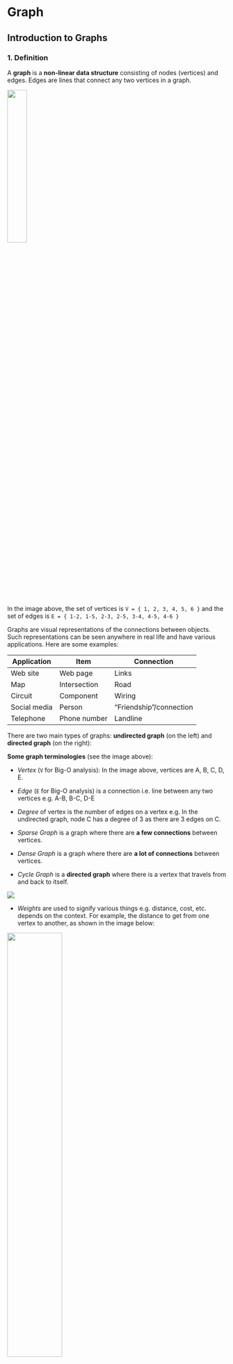 # Graph

## Introduction to Graphs

### 1. Definition

A **graph** is a **non-linear data structure** consisting of nodes (vertices) and edges. Edges are lines that connect any two vertices in a graph.

<img src="https://upload.wikimedia.org/wikipedia/commons/thumb/5/5b/6n-graf.svg/1280px-6n-graf.svg.png" width="30%" />

In the image above, the set of vertices is `V = { 1, 2, 3, 4, 5, 6 }` and the set of edges is `E = { 1-2, 1-5, 2-3, 2-5, 3-4, 4-5, 4-6 }`

Graphs are visual representations of the connections between objects. Such representations can be seen anywhere in real life and have various applications.
Here are some examples:

| Application  | Item         | Connection              |
| ------------ | ------------ | ----------------------- |
| Web site     | Web page     | Links                   |
| Map          | Intersection | Road                    |
| Circuit      | Component    | Wiring                  |
| Social media | Person       | “Friendship”/connection |
| Telephone    | Phone number | Landline                |

There are two main types of graphs: **undirected graph** (on the left) and **directed graph** (on the right):

**Some graph terminologies** (see the image above):

- _Vertex_ (`V` for Big-O analysis): In the image above, vertices are A, B, C, D, E.
- _Edge_ (`E` for Big-O analysis) is a connection i.e. line between any two vertices e.g. A-B, B-C, D-E
- _Degree_ of vertex is the number of edges on a vertex e.g. In the undirected graph, node C has a degree of 3 as there are 3 edges on C.
- _Sparse Graph_ is a graph where there are **a few connections** between vertices.

- _Dense Graph_ is a graph where there are **a lot of connections** between vertices.

- _Cycle Graph_ is a **directed graph** where there is a vertex that travels from and back to itself.

<img src="https://upload.wikimedia.org/wikipedia/commons/thumb/f/f6/Undirected_6_cycle.svg/240px-Undirected_6_cycle.svg.png">

- _Weights_ are used to signify various things e.g. distance, cost, etc. depends on the context. For example, the distance to get from one vertex to another, as shown in the image below:

<img src="https://upload.wikimedia.org/wikipedia/commons/thumb/f/f0/Weighted_network.svg/1920px-Weighted_network.svg.png" width="50%" />

### 2. Graph Representation

There are different ways to represent graphs. Two most common ways of doing this are using **adjacency matrix** and **adjacency list**.

1. Adjacency List Representation: by using a hash table data structure we have learned. The keys will be the vertices, the values are arrays of neighbors of each vertex.

<img src="https://upload.wikimedia.org/wikipedia/commons/thumb/2/26/Simple_cycle_graph.svg/1024px-Simple_cycle_graph.svg.png" width="25%" />

_A sample graph_

<table>
  <thead>
    <th colspan="3">The graph pictured above has this adjacency list representation:</th>
  </thead>
  <tbody>
  <tr>
    <td>a</td>
    <td>adjacent to</td>
    <td>b, c</td>
  </tr>
  <tr>
    <td>b</td>
    <td>adjacent to</td>
    <td>a, c</td>
  </tr>
  <tr>
    <td>c</td>
    <td>adjacent to</td>
    <td>a, b</td>
  </tr>
  <tbody>
</table>

> Throughout the discussion, adjacency list representation of graphs will be used because it is much more efficient in terms of time and space complexity for searching.

```py
from typing import List, Dict
class Graph:
  def __init__(self) -> None:
    self.adj_list: Dict[int, List[List[int]]] = {}
```

2. Adjacency Matrix Representation: by using a 2D array. If there is an edge between vertex `u` and `v`, we label `matrix[u][v] = 1`

<div>
<img src="https://upload.wikimedia.org/wikipedia/commons/thumb/2/28/6n-graph2.svg/300px-6n-graph2.svg.png" width="25%" />

_A sample graph_

</div>
<div>
<img src="https://wikimedia.org/api/rest_v1/media/math/render/svg/a773011024de5e3cbe8da03e97c79e1fe3101937" />

_Coordinates are 1-6_

</div>

## Undirected Graphs

An undirected graph is a graph where there are **no directions** between edges.

> An example of which are the roads where a person can travel from road A to road B, while also can travel from road B to road A.

<img src="https://upload.wikimedia.org/wikipedia/commons/thumb/b/bf/Undirected.svg/1024px-Undirected.svg.png" width="25%" />

**Add Edge**:

Suppose we have an adjacency list `adjList` and we want to add an edge between vertex `u` and `v` to `adjList`.

1.  If either `u` or `v` is not in `adjList`, we will initialize `adjList[u]` or `adjList[v]` to an empty list
2.  Otherwise, we add `u` to `adjList[v]` to indicate a direction from `v` to `u`, and add `v` to `adjList[u]` to indicate a direction from `u` to `v`.

[See the implementation here](https://github.com/alphazero-wd/algorithms-and-data-structures/blob/8_graphs/UndirectedGraph.py)

## Directed Graphs (Digraphs)

A directed graph is a graph where there are **directions** between edges.

> An example of which is course scheduling where if you want to take a course, you must finish prerequisites of that course first. Similarly, if you want to complete the prerequisites of that course, you would have to finish the prerequisites of prerequisites of that course.

<img src="https://upload.wikimedia.org/wikipedia/commons/thumb/a/a2/Directed.svg/1024px-Directed.svg.png" width="25%" />

**Add Edge**:

Suppose we have an adjacency list `adjList` and we want to add an edge **from vertex `u` to `v`** to `adjList`.

1.  Same as undirected graph, if either `u` or `v` is not in `adjList`, we will initialize `adjList[u]` or `adjList[v]` to an empty list
2.  Otherwise, we only add `v` to `adjList[u]` to indicate there is an only direction from `u` to `v`.

[See the implementation here](https://github.com/alphazero-wd/algorithms-and-data-structures/blob/8_graphs/DirectedGraph.py)

## Graph Searching Algorithm

### 1. Depth-first Search (DFS)

The first basic graph searching algorithm is depth-first search. As the name suggests, the algorithm starts at an arbitrary vertex in a graph and explores as far as possible along each branch before backtracking. DFS works for both undirected and directed graph.

![Visualization](https://upload.wikimedia.org/wikipedia/commons/7/7f/Depth-First-Search.gif)

The only problem in DFS is to deal with cycle as it can result in an infinite loop. Therefore, we need to use a **set** `visited` to keep track of visited nodes so we do not visit it one more time.

**Algorithm**:

1. Start at an arbitrary node and call it `u`.
2. Add `u` to `visited`
3. Check every `neighbor` of `u`. If `neighbor` is not in the `visited` set, recursively visit `neighbor`

**Time complexity**: `O(V + E)`

### 2. Breadth-first Search (BFS)

Breadth-first search is another graph searching algorithm. Unlike DFS, it explores every vertex at the present depth instead of visiting nodes at the next depth level.
DFS uses the underlying call stack, while BFS uses a queue. We also need a `visited` set to keep track of explored vertices.

![Visualization](https://upload.wikimedia.org/wikipedia/commons/4/46/Animated_BFS.gif)

**Algorithm**:

1. Start at an arbitrary node and call it `u`.
2. Initialize a queue `q` and add `u` to `q`.
3. Add `u` to `visited`
4. If `q` is not empty

   1. Dequeue `q` to get a vertex `v`
   2. Add `v` to `visited`
   3. Check every `neighbor` of `v`. If `neighbor` is not in `visited`, add `neighbor` to `q`

**Time complexity**: `O(V + E)`

[See the implementation here](https://github.com/alphazero-wd/algorithms-and-data-structures/blob/8_graphs/GraphSearch.py)

## 3. Connected Components (CCs)

### 1. Definition

A **connected component (CC)** is a maximal set of connected vertices.

![CC](https://upload.wikimedia.org/wikipedia/commons/thumb/8/85/Pseudoforest.svg/360px-Pseudoforest.svg.png)

_A graph with 3 connected components_

### 2. Implementation

This is a problem where DFS is used to count the number of CCs in a graph. We check every single vertex in a graph, if it is not visited then visit all the neighbors of that vertex.
After visiting all the neighbors in a CC, we add 1 to the total number of CCs. Then visit the next CC.

**Algorithm**:

1. Initialize `count` to 0, which is the number of CCs in a graph.
2. Go through every vertex `u` in `adjList`, if `u` is not in `visited`, call `dfs(u)`
3. Increment `count` by 1 after the DFS
4. Repeat step 2 and 3

## 4. Topological Sort

### 1. Definition

A topological sort or topological ordering of a **directed acyclic graph (DAG)** (a directed graph with no cycle) is a linear ordering of its vertices such that for every directed edge `uv` from vertex `u` to vertex `v`, `u` comes before `v` in the ordering.

> Suppose each vertex is each course that has to be completed. For example, if we want to finish course 9 then we first have to complete course 8 and course 11. Similarly, if we want to finish course 8 and 11, we would have to complete course 5, 7 and 3. Same applies for other courses.
> <br>
> Therefore, the topological order would be `[5, 7, 3, 11, 8, 2, 9, 10]`. <br> <img src="https://upload.wikimedia.org/wikipedia/commons/thumb/0/03/Directed_acyclic_graph_2.svg/458px-Directed_acyclic_graph_2.svg.png" width="25%" > <br> _A sample graph_

### 2. Implementation

We do the same thing like we do in DFS. Except for the fact we will need a **stack** to store the topological order of a graph and reverse it.

**Algorithm**:

1. Initialize a stack `st` to store the topological ordering
2. Check every vertex `u` in the graph. If `u` not in `visited`, call `dfs(u)`
3. At the end of `dfs(u)`, push `u` to `st`
4. Reverse `st` to get the topological order.

[See the implementation here](https://github.com/alphazero-wd/algorithms-and-data-structures/blob/8_graphs/TopologicalSort.py)

**Time complexity**: `O(V + E)`

## Strongly Connected Components (SCCs)

### 1. Definition

A **strongly connected component (SCC)** is a maximal set of vertices in a directed graph where at any two vertices `u` and `v`, there is a directed path from `u` to `v` and from `v` to `u`.

<img width="50%" src="https://upload.wikimedia.org/wikipedia/commons/thumb/e/e1/Scc-1.svg/330px-Scc-1.svg.png">

_There are 3 SCCs highlighted_

**Idea**: Kosaraju-Sharir Algorithm

- SCCs in the original graph `G` are the same as in the reversed graph `Gr`.
- Compute the topological order of `Gr`
- Run DFS on the original graph `G`

**Algorithm**:

1. Initialize a variable `count` to compute the number of SCCs in a graph.
1. Reverse (transpose) the graph `G` to get the reversed graph `Gr`
1. Compute the topological order `rev_topo` of `Gr`
1. Check every vertex `u` in the `rev_topo`. If `u` is not in `visited`, call `dfs(u)`
1. Increment `count` by 1 after a traversal.

[See the implementation here](https://github.com/alphazero-wd/algorithms-and-data-structures/blob/8_graphs/KosarajuSharirSCC.py)

**Time complexity**: `O(V + E)`
